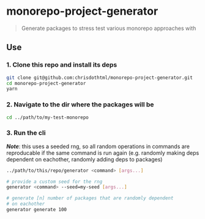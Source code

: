 # monorepo-project-generator

> Generate packages to stress test various monorepo approaches with

## Use

### 1. Clone this repo and install its deps

```sh
git clone git@github.com:chrisdothtml/monorepo-project-generator.git
cd monorepo-project-generator
yarn
```

### 2. Navigate to the dir where the packages will be

```sh
cd ../path/to/my-test-monorepo
```

### 3. Run the cli

***Note***: this uses a seeded rng, so all random operations in commands are reproducable if the same command is run again (e.g. randomly making deps dependent on eachother, randomly adding deps to packages)

```sh
../path/to/this/repo/generator <command> [args...]

# provide a custom seed for the rng
generator <command> --seed=my-seed [args...]

# generate [n] number of packages that are randomly dependent
# on eachother
generator generate 100
```
